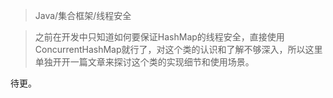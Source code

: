 > Java/集合框架/线程安全

> 之前在开发中只知道如何要保证HashMap的线程安全，直接使用ConcurrentHashMap就行了，对这个类的认识和了解不够深入，所以这里单独开开一篇文章来探讨这个类的实现细节和使用场景。

待更。